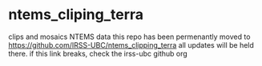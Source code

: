 # ntems_cliping_terra
clips and mosaics NTEMS data
this repo has been permenantly moved to https://github.com/IRSS-UBC/ntems_clipping_terra
all updates will be held there. if this link breaks, check the irss-ubc github org
